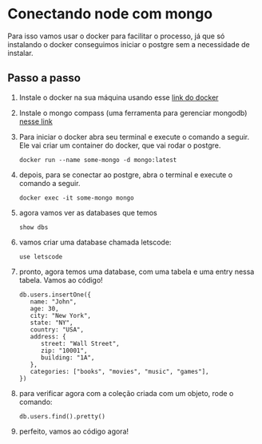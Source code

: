 # Conectando node com mongo

Para isso vamos usar o docker para facilitar o processo, já que só instalando o docker conseguimos iniciar o postgre sem a necessidade de instalar.

## Passo a passo

1. Instale o docker na sua máquina usando esse
   [link do docker](https://www.docker.com/get-started/)

1. Instale o mongo compass (uma ferramenta para gerenciar mongodb) [nesse link](https://www.mongodb.com/download-center/compass)

1. Para iniciar o docker abra seu terminal e execute o comando a seguir. Ele vai criar um container do docker, que vai rodar o postgre.

   ```
   docker run --name some-mongo -d mongo:latest
   ```

1. depois, para se conectar ao postgre, abra o terminal e execute o comando a seguir.

   ```
   docker exec -it some-mongo mongo
   ```

1. agora vamos ver as databases que temos

      ````
      show dbs
      ````

1. vamos criar uma database chamada letscode:

      ````
      use letscode
      ````

1. pronto, agora temos uma database, com uma tabela e uma entry nessa tabela. Vamos ao código!

      ```
      db.users.insertOne({
         name: "John",
         age: 30,
         city: "New York",
         state: "NY",
         country: "USA",
         address: {
            street: "Wall Street",
            zip: "10001",
            building: "1A",
         },
         categories: ["books", "movies", "music", "games"],
      })
      ```

1. para verificar agora com a coleção criada com um objeto, rode o comando:

      ````
      db.users.find().pretty()
      ````

1. perfeito, vamos ao código agora!